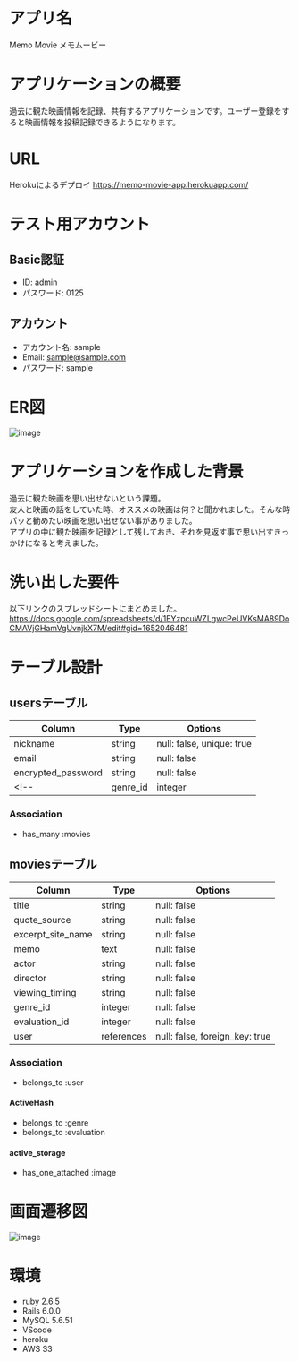 # アプリ名

Memo Movie メモムービー

# アプリケーションの概要

過去に観た映画情報を記録、共有するアプリケーションです。ユーザー登録をすると映画情報を投稿記録できるようになります。

# URL

Herokuによるデプロイ
https://memo-movie-app.herokuapp.com/


# テスト用アカウント

## Basic認証
* ID: admin
* パスワード: 0125
## アカウント
* アカウント名: sample
* Email: sample@sample.com
* パスワード: sample

# ER図

![image](https://user-images.githubusercontent.com/95076051/163506659-ebfde0c8-4680-49ee-85d3-7718520b476f.png)

# アプリケーションを作成した背景

過去に観た映画を思い出せないという課題。 <br>
友人と映画の話をしていた時、オススメの映画は何？と聞かれました。そんな時パッと勧めたい映画を思い出せない事がありました。 <br>
アプリの中に観た映画を記録として残しておき、それを見返す事で思い出すきっかけになると考えました。

# 洗い出した要件

以下リンクのスプレッドシートにまとめました。
https://docs.google.com/spreadsheets/d/1EYzpcuWZLgwcPeUVKsMA89DoCMAVjGHamVgUvnjkX7M/edit#gid=1652046481


# テーブル設計

## usersテーブル

| Column                 | Type    | Options                   |
| -----------------------| ------- | --------------------------|
| nickname               | string  | null: false, unique: true |
| email                  | string  | null: false               |
| encrypted_password     | string  | null: false               |
<!-- | genre_id               | integer | null: false | -->

### Association
- has_many :movies

## moviesテーブル

| Column             | Type       | Options                        |
| ------------------ | -----------| ------------------------------ |
| title              | string     | null: false                    |
| quote_source       | string     | null: false                    |
| excerpt_site_name  | string     | null: false                    |
| memo               | text       | null: false                    |
| actor              | string     | null: false                    |
| director           | string     | null: false                    |
| viewing_timing     | string     | null: false                    |
| genre_id           | integer    | null: false                    |
| evaluation_id      | integer    | null: false                    |
| user               | references | null: false, foreign_key: true |

### Association
- belongs_to :user

#### ActiveHash
- belongs_to :genre
- belongs_to :evaluation

#### active_storage
- has_one_attached :image

# 画面遷移図

![image](https://user-images.githubusercontent.com/95076051/163512584-18e2d0cc-733c-4146-8553-3337e0aadfc0.png)

# 環境

* ruby 2.6.5
* Rails 6.0.0
* MySQL 5.6.51
* VScode
* heroku
* AWS S3
